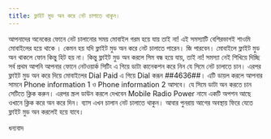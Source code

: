```yaml
---
title: ফ্লাইট মুড অন করে নেট চালাতে থাকুন।
---
```

আপনাদের অনেকের ফোনে নেট চালানোর সময় মোবাইল গরম হয়ে যায় তাই না! এই সমস্যাটি বেশিরভাগই শাওমি মোবাইলের হয়ে থাকে ‌। কেমন হয় যদি ফ্লাইট মুড অন করে নেট চালাতে পারেন। জি পারবেন। মোবাইলে ফ্লাইট মুড অন থাকলে ফোন কিন্তু হিট হয় না। কিন্তু ফ্লাইট মুড অন করলে সিম বন্ধ হয়ে যায়, তাই না! সমস্যা নেই শিখিয়ে দিচ্ছি
সর্ব প্রথম আপনি আপনার ফোনে নেটওয়ার্ক সিটিং এ গিয়ে ডাটা কানেকশন করে নিন যে সিমে নেট চালাতে চান।
এরপর ফ্লাইট মুড অন করে দিয়ে মোবাইলের Dial Paid এ গিয়ে Dial করূন *#*#4636#*#*। এটি ডায়ল করলে আপনার সামনে Phone information 1 ও Phone information 2 আসবে। যে সিমে ডাটা অন করতে চান সেটিতে ক্লিক করুন। এরপর স্ক্রল ডাউন করলে দেখবেন Mobile Radio Power নামে একটি অপশন আছে ওখানে ক্লিক করে অন করে দিন।
ব্যাস এখন চালান নেট চালাতে থাকুন। আবার পুনরায় আগের অবস্থায় ফিরে যেতে ফ্লাইট মুড অন করলেই হয়ে যাবে।


ধন্যবাদ
